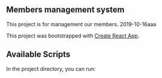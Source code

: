 ## Members management system 
This project is for management our members. 2019-10-16aaa


This project was bootstrapped with [Create React App](https://github.com/facebook/create-react-app).


## Available Scripts

In the project directory, you can run:
